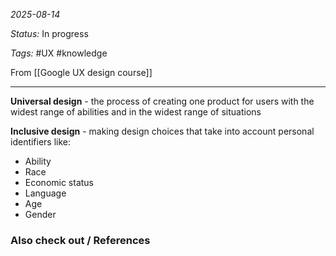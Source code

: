 *2025-08-14*

*Status:* In progress

*Tags:* #UX #knowledge 

From [[Google UX design course]]

<hr>

**Universal design** - the process of creating one product for users with the widest range of abilities and in the widest range of situations

**Inclusive design** - making design choices that take into account personal identifiers like:
- Ability
- Race
- Economic status
- Language
- Age
- Gender

### Also check out / References